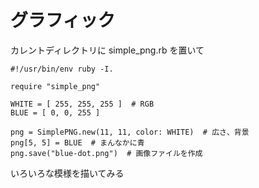 # グラフィック

カレントディレクトリに simple\_png.rb を置いて

```
#!/usr/bin/env ruby -I.

require "simple_png"

WHITE = [ 255, 255, 255 ]  # RGB
BLUE = [ 0, 0, 255 ]

png = SimplePNG.new(11, 11, color: WHITE)  # 広さ、背景
png[5, 5] = BLUE  # まんなかに青
png.save("blue-dot.png")  # 画像ファイルを作成
```

いろいろな模様を描いてみる
